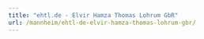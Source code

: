```yaml
---
title: "ehtl.de - Elvir Hamza Thomas Lohrum GbR"
url: /mannheim/ehtl-de-elvir-hamza-thomas-lohrum-gbr/
---
```

